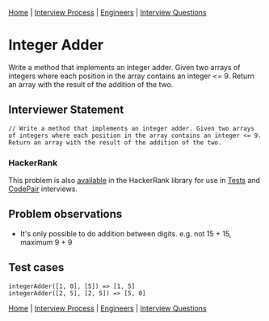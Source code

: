 [Home](../../../README.md) |
[Interview Process](../../README.md) |
[Engineers](../README.md) |
[Interview Questions](README.md)

# Integer Adder

Write a method that implements an integer adder. Given two arrays of integers where each position in the array contains an integer
<= 9. Return an array with the result of the addition of the two.

## Interviewer Statement
```
// Write a method that implements an integer adder. Given two arrays of integers where each position in the array contains an integer <= 9. Return an array with the result of the addition of the two.
```

### HackerRank
This problem is also
[available](https://www.hackerrank.com/x/library/personal/mine/coding/questions/291885/view)
in the HackerRank library for use in
[Tests](https://www.hackerrank.com/x/tests) and
[CodePair](https://www.hackerrank.com/x/interviews/mypads)
interviews.

## Problem observations
- It's only possible to do addition between digits. e.g. not 15 + 15, maximum 9 + 9

## Test cases
```
integerAdder([1, 0], [5]) => [1, 5]
integerAdder([2, 5], [2, 5]) => [5, 0]
```

[Home](../../../README.md) |
[Interview Process](../../README.md) |
[Engineers](../README.md) |
[Interview Questions](README.md)

